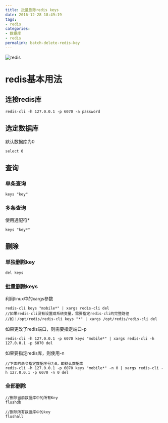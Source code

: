 ```yaml
---
title: 批量删除redis keys
date: 2016-12-28 18:49:19
tags:
- redis
categories:
- 数据库
- redis
permalink: batch-delete-redis-key
---
```

![redis](http://image.candymami.com/17-5-12/1777863-file_1494579468916_12846.png)

redis基本用法
====
## 连接redis库
```redis
redis-cli -h 127.0.0.1 -p 6070 -a password
```

## 选定数据库

默认数据库为0
```redis
select 0
```
<!--more-->
## 查询
### 单条查询
```redis
keys "key"
```

### 多条查询
使用通配符*
```redis
keys "key*"
```
## 删除
### 单独删除key
```shell
del keys
```

### 批量删除keys
利用linux中的xargs参数
```shell
redis-cli keys "mobile*" | xargs redis-cli del
//如果redis-cli没有设置成系统变量，需要指定redis-cli的完整路径
//如：/opt/redis/redis-cli keys "*" | xargs /opt/redis/redis-cli del
```

如果更改了redis端口，则需要指定端口-p
```shell
redis-cli -h 127.0.0.1 -p 6070 keys "mobile*" | xargs redis-cli -h 127.0.0.1 -p 6070 del
```

如果要指定redis库，则使用-n
```shell
//下面的命令指定数据序号为0，即默认数据库
redis-cli -h 127.0.0.1 -p 6070 keys "mobile*" -n 0 | xargs redis-cli -h 127.0.0.1 -p 6070 -n 0 del
```
### 全部删除
```shell
//删除当前数据库中的所有Key
flushdb

//删除所有数据库中的key
flushall
```

